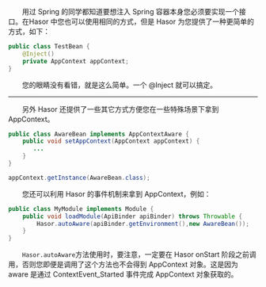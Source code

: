 &emsp;&emsp;用过 Spring 的同学都知道要想注入 Spring 容器本身您必须要实现一个接口。在Hasor 中您也可以使用相同的方式，但是 Hasor 为您提供了一种更简单的方式，如下：
```java
public class TestBean {
    @Inject()
    private AppContext appContext;
}
```

&emsp;&emsp;您的眼睛没有看错，就是这么简单。一个 @Inject 就可以搞定。

---
&emsp;&emsp;另外 Hasor 还提供了一些其它方式方便您在一些特殊场景下拿到 AppContext。
```java
public class AwareBean implements AppContextAware {
    public void setAppContext(AppContext appContext) {
       ...
    }
}

appContext.getInstance(AwareBean.class);
```

&emsp;&emsp;您还可以利用 Hasor 的事件机制来拿到 AppContext，例如：
```java
public class MyModule implements Module {
    public void loadModule(ApiBinder apiBinder) throws Throwable {
        Hasor.autoAware(apiBinder.getEnvironment(),new AwareBean());
    }
}
```

&emsp;&emsp;`Hasor.autoAware`方法使用时，要注意，一定要在 Hasor onStart 阶段之前调用，否则您即便是调用了这个方法也不会得到 AppContext 对象。这是因为 aware 是通过 ContextEvent_Started 事件完成 AppContext 对象获取的。